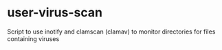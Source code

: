 # user-virus-scan
Script to use inotify and clamscan (clamav) to monitor directories for files containing viruses
